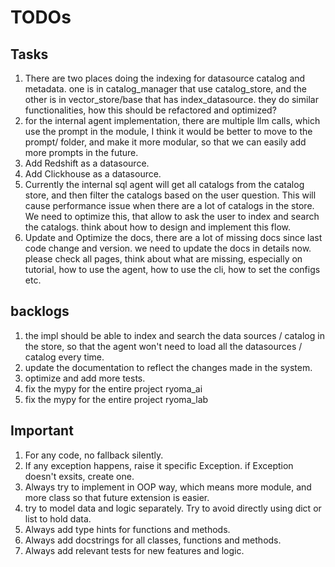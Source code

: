 
# TODOs

## Tasks
1. There are two places doing the indexing for datasource catalog and metadata. one is in catalog_manager that use catalog_store, and the other is in vector_store/base that has index_datasource. they do similar functionalities, how this should be refactored and optimized?
2. for the internal agent implementation, there are multiple llm calls, which use the prompt in the module, I think it would be better to move to the prompt/ folder, and make it more modular, so that we can easily add more prompts in the future.
3. Add Redshift as a datasource.
4. Add Clickhouse as a datasource.
5. Currently the internal sql agent will get all catalogs from the catalog store, and then filter the catalogs based on the user question. This will cause performance issue when there are a lot of catalogs in the store. We need to optimize this, that allow to ask the user to index and search the catalogs. think about how to design and implement this flow.
4. Update and Optimize the docs, there are a lot of missing docs since last code change and version. we need to update the docs in details now. please check all pages, think about what are missing, especially on tutorial, how to use the agent, how to use the cli, how to set the configs etc.


## backlogs
1. the impl should be able to index and search the data sources / catalog in the store, so that the agent won't need to load all the datasources / catalog every time.
2. update the documentation to reflect the changes made in the system.
3. optimize and add more tests.
4. fix the mypy for the entire project ryoma_ai
5. fix the mypy for the entire project ryoma_lab

## Important
1. For any code, no fallback silently.
2. If any exception happens, raise it specific Exception. if Exception doesn't exsits, create one.
2. Always try to implement in OOP way, which means more module, and more class so that future extension is easier.
3. try to model data and logic separately. Try to avoid directly using dict or list to hold data.
4. Always add type hints for functions and methods.
5. Always add docstrings for all classes, functions and methods.
6. Always add relevant tests for new features and logic.
